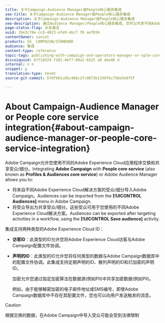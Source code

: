 ```yaml
---
title: 关于Campaign-Audience Manager或People核心服务集成
seo-title: 关于Campaign-Audience Manager或People核心服务集成
description: 关于Campaign-Audience Manager或People核心服务集成
seo-description: 通过Audience Manager/People核心服务集成，您可以共享不同Adobe Experience Cloud解决方案中的受众或细分。
page-status-flag: 从未激活
uuid: 39e3c78e-ccd-4823-afe9-abc7 f8 aef034
contentOwner: saviat
products: SG_ CAMPAIGN/STANDARD
audience: 集成
content-type: reference
topic-tags: publishing-with-campaign-and-operators-manager-or-ople-core-service
discoiquuid: bf718329-f181-46f7-80a2-b525 a8 dee46 d
internal: n n
snippet: y
translation-type: tm+mt
source-git-commit: b7df681c05c48dc1fc9873b1339fbc756e5e0f5f

---
```



# About Campaign-Audience Manager or People core service integration{#about-campaign-audience-manager-or-people-core-service-integration}

Adobe Campaign允许您使用不同的Adobe Experience Cloud应用程序交换和共享受众/细分。Integrating **Adobe Campaign** with **People core service** (also known as **Profiles &amp; Audiences core service**) or Adobe Audience Manager allows you to:

* 将来自不同Adobe Experience Cloud解决方案的受众/细分导入Adobe Campaign。Audiences can be imported from the **[!UICONTROL Audiences]** menu in Adobe Campaign.
* 将受众导出为共享受众/细分。这些受众可用于您使用的不同Adobe Experience Cloud解决方案。Audiences can be exported after targeting activities in a workflow, using the **[!UICONTROL Save audience]** activity.

集成支持两种类型的Adobe Experience Cloud ID：

* **访客ID**：此类型的ID允许您将Adobe Experience Cloud访客与Adobe Campaign配置文件协调。
* **声明的ID**：此类型的ID允许您将任何类型的数据与Adobe Campaign数据库中的配置文件协调。此集成支持定期声明的ID、散列声明的ID和已加密的声明ID。

   加密允许您通过指定加密算法在数据源(例如PII)中共享加密数据(例如PII)。

   例如，由于能够解密加密的电子邮件地址或SMS编号，即使Adobe Campaign数据库中不存在其配置文件，您也可以向用户发送触发的消息。

>[!CAUTION]
>
>根据交换的数据，在Adobe Campaign中导入受众可能会受到法律限制

